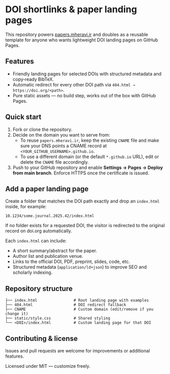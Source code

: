# DOI shortlinks & paper landing pages

This repository powers [papers.mheravi.ir](https://papers.mheravi.ir) and doubles as a reusable template for anyone who wants lightweight DOI landing pages on GitHub Pages.

## Features
- Friendly landing pages for selected DOIs with structured metadata and copy‑ready BibTeX.
- Automatic redirect for every other DOI path via `404.html → https://doi.org/<path>`.
- Pure static assets — no build step, works out of the box with GitHub Pages.

## Quick start
1. Fork or clone the repository.
2. Decide on the domain you want to serve from:
   - To reuse `papers.mheravi.ir`, keep the existing `CNAME` file and make sure your DNS points a CNAME record at `<YOUR_GITHUB_USERNAME>.github.io`.
   - To use a different domain (or the default `*.github.io` URL), edit or delete the `CNAME` file accordingly.
3. Push to your GitHub repository and enable **Settings → Pages → Deploy from main branch**. Enforce HTTPS once the certificate is issued.

## Add a paper landing page
Create a folder that matches the DOI path exactly and drop an `index.html` inside, for example:
```
10.1234/some.journal.2025.42/index.html
```
If no folder exists for a requested DOI, the visitor is redirected to the original record on doi.org automatically.

Each `index.html` can include:
- A short summary/abstract for the paper.
- Author list and publication venue.
- Links to the official DOI, PDF, preprint, slides, code, etc.
- Structured metadata (`application/ld+json`) to improve SEO and scholarly indexing.

## Repository structure
```
├── index.html                # Root landing page with examples
├── 404.html                  # DOI redirect fallback
├── CNAME                     # Custom domain (edit/remove if you change it)
├── static/style.css          # Shared styling
└── <DOI>/index.html          # Custom landing page for that DOI
```

## Contributing & license
Issues and pull requests are welcome for improvements or additional features.

Licensed under MIT — customize freely.
